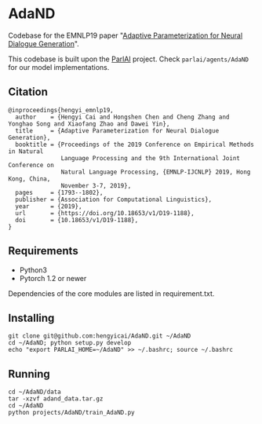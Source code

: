 # AdaND
Codebase for the EMNLP19 paper "[Adaptive Parameterization for Neural Dialogue Generation](https://www.aclweb.org/anthology/D19-1188/)".

This codebase is built upon the [ParlAI](https://parl.ai/) project. Check `parlai/agents/AdaND` for our model implementations.

## Citation
```Tex
@inproceedings{hengyi_emnlp19,
  author    = {Hengyi Cai and Hongshen Chen and Cheng Zhang and Yonghao Song and Xiaofang Zhao and Dawei Yin},
  title     = {Adaptive Parameterization for Neural Dialogue Generation},
  booktitle = {Proceedings of the 2019 Conference on Empirical Methods in Natural
               Language Processing and the 9th International Joint Conference on
               Natural Language Processing, {EMNLP-IJCNLP} 2019, Hong Kong, China,
               November 3-7, 2019},
  pages     = {1793--1802},
  publisher = {Association for Computational Linguistics},
  year      = {2019},
  url       = {https://doi.org/10.18653/v1/D19-1188},
  doi       = {10.18653/v1/D19-1188},
}
```

## Requirements
- Python3
- Pytorch 1.2 or newer

Dependencies of the core modules are listed in requirement.txt.

## Installing
```
git clone git@github.com:hengyicai/AdaND.git ~/AdaND
cd ~/AdaND; python setup.py develop
echo "export PARLAI_HOME=~/AdaND" >> ~/.bashrc; source ~/.bashrc
```

## Running

```
cd ~/AdaND/data
tar -xzvf adand_data.tar.gz
cd ~/AdaND
python projects/AdaND/train_AdaND.py
```
